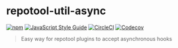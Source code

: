 # repotool-util-async

[![npm][npm-image]][npm-url] [![JavaScript Style Guide][standard-image]][standard-url] [![CircleCI][circle-image]][circle-url] [![Codecov][codecov-image]][codecov-url]

[npm-image]: https://img.shields.io/npm/v/repotool-util-async.svg?style=flat
[npm-url]: https://npmjs.org/package/repotool-util-async
[standard-image]: https://img.shields.io/badge/code%20style-standard-brightgreen.svg
[standard-url]: http://standardjs.com/
[circle-image]: https://circleci.com/gh/repotool/repotool-util-async.svg?style=shield
[circle-url]: https://circleci.com/gh/repotool/repotool-util-async
[codecov-image]: https://codecov.io/gh/repotool/repotool-util-async/branch/master/graph/badge.svg
[codecov-url]: https://codecov.io/gh/repotool/repotool-util-async

> Easy way for repotool plugins to accept asynchronous hooks
